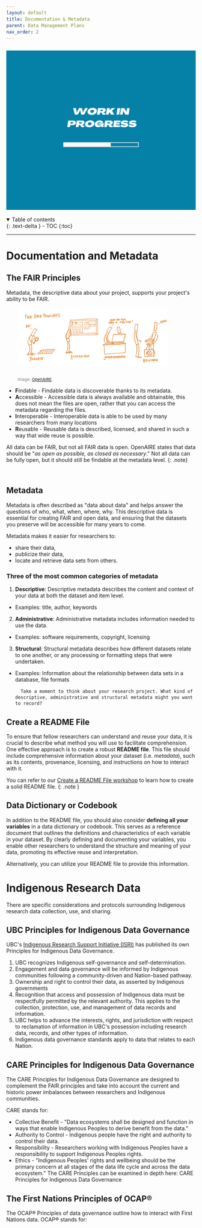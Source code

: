 ```yaml
---
layout: default
title: Documentation & Metadata 
parent: Data Management Plans
nav_order: 2
---
```


<p style="margin-top:25px">
<img src="figures/work-in-progress.png" width="600"/>
</p>


<details open markdown="block">
  <summary>
    Table of contents
  </summary>
  {: .text-delta }
 - TOC
{:toc}
</details>

---

# Documentation and Metadata

## The FAIR Principles
Metadata, the descriptive data about your project, supports your project's ability to be FAIR. 

<p style="margin-bottom:25px;margin-left:30px">
<img src="figures/fair-data-principles.png" width="400"/>
</p>

<p style="color:grey; font-size:11px; margin-left:30px">Image: <a href="https://www.openaire.eu/how-to-make-vour-data-fair" target="_blank">OpenAIRE</a>.
</p>

- **F**indable - Findable data is discoverable thanks to its metadata.
- **A**ccessible - Accessible data is always available and obtainable, this does not mean the files are open, rather that you can access the metadata regarding the files.
- **I**nteroperable - Interoperable data is able to be used by many researchers from many locations
- **R**eusable - Reusable data is described, licensed, and shared in such a way that wide reuse is possible.

All data can be FAIR, but not all FAIR data is open. OpenAIRE states that data should be "*as open as possible, as closed as necessary*." Not all data can be fully open, but it should still be findable at the metadata level.
{: .note}

<br>

## Metadata
Metadata is often described as "data about data" and helps answer the questions of who, what, when, where, why. This descriptive data is essential for creating FAIR and open data, and ensuring that the datasets you preserve will be accessible for many years to come.

Metadata makes it easier for researchers to:
- share their data,
- publicize their data,
- locate and retrieve data sets from others.




### Three of the most common categories of metadata
1. **Descriptive**: Descriptive metadata describes the content and context of your data at both the dataset and item level. 
- Examples: title, author, keywords
2. **Administrative**: Administrative metadata includes information needed to use the data.
- Examples: software requirements, copyright, licensing
3. **Structural**: Structural metadata describes how different datasets relate to one another, or any processing or formatting steps that were undertaken.
- Examples: Information about the relationship between data sets in a database, file formats

        Take a moment to think about your research project. What kind of descriptive, administrative and structural metadata might you want to record?

## Create a README File
To ensure that fellow researchers can understand and reuse your data, it is crucial to describe what method you will use to facilitate comprehension. One effective approach is to create a robust **README file**. This file should include comprehensive information about your dataset (i.e. *metadata*), such as its contents, provenance, licensing, and instructions on how to interact with it. 

You can refer to our <a href="03_create_readme.md" target="_blank">Create a README File workshop</a> to learn how to create a solid README file.
{: .note }

## Data Dictionary or Codebook
In addition to the README file, you should also consider **defining all your variables** in a data dictionary or codebook. This serves as a reference document that outlines the definitions and characteristics of each variable in your dataset. By clearly defining and documenting your variables, you enable other researchers to understand the structure and meaning of your data, promoting its effective reuse and interpretation. 

Alternatively, you can utilize your README file to provide this information.

# Indigenous Research Data

There are specific considerations and protocols surrounding Indigenous research data collection, use, and sharing.

## UBC Principles for Indigenous Data Governance

UBC's <a href="https://irsi.ubc.ca" target="_blank">Indigenous Research Support Initiative (ISRI)</a> has published its own Principles for Indigenous Data Governance.

1.    UBC recognizes Indigenous self-governance and self-determination.
2.    Engagement and data governance will be informed by Indigenous communities following a community-driven and Nation-based pathway.
3.    Ownership and right to control their data, as asserted by Indigenous governments
4.    Recognition that access and possession of Indigenous data must be respectfully permitted by the relevant authority. This applies to the collection, protection, use, and management of data records and information.
5.    UBC helps to advance the interests, rights, and jurisdiction with respect to reclamation of information in UBC's possession including research data, records, and other types of information.
6.    Indigenous data governance standards apply to data that relates to each Nation.

## CARE Principles for Indigenous Data Governance

The CARE Principles for Indigenous Data Governance are designed to complement the FAIR principles and take into account the current and historic power imbalances between researchers and Indigenous communities.

CARE stands for:

- Collective Benefit - "Data ecosystems shall be designed and function in ways that enable Indigenous Peoples to derive benefit from the data."
- Authority to Control - Indigenous people have the right and authority to control their data.
- Responsibility - Researchers working with Indigenous Peoples have a responsibility to support Indigenous Peoples rights.
- Ethics - "Indigenous Peoples' rights and wellbeing should be the primary concern at all stages of the data life cycle and across the data ecosystem."
The CARE Principles can be examined in depth here: CARE Principles for Indigenous Data
Governance

## The First Nations Principles of OCAP®
The OCAP® Principles of data governance outline how to interact with First Nations data.
OCAP® stands for:







